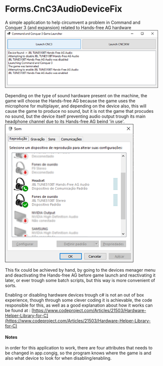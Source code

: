 # Forms.CnC3AudioDeviceFix
A simple application to help circumvent a problem in Command and Conquer 3 (and expansion) related to Hands-free AG hardware
<img src="/docs/mainForm.png"/>

Depending on the type of sound hardware present on the machine, the game will choose the Hands-free AG because the game uses the microphone for multiplayer, and depending on the device also, this will cause the game to produce no sound, but it is not the game that procudes no sound, but the device itself preventing audio output trough its main headphone channel due to its Hands-free AG beind 'in use'.
<img src="/docs/soundsMenu.png"/>

This fix could be achieved by hand, by going to the devices menager menu and deactivating the Hands-free AG before game launch and reactivating it later, or ever trough some batch scripts, but this way is more convenient of sorts.

Enabling or disabling hardware devices trough c# is not an out of box experience, though through some clever coding it is achievable, the code responsible for this, as well as a good explanation about how it works can be found at : [https://www.codeproject.com/Articles/21503/Hardware-Helper-Library-for-C](https://www.codeproject.com/Articles/21503/Hardware-Helper-Library-for-C)



#### Notes
in order for this application to work, there are four attributes that needs to be changed in app.congig, so the program knows where the game is and also what device to look for when disabling/enabling.
